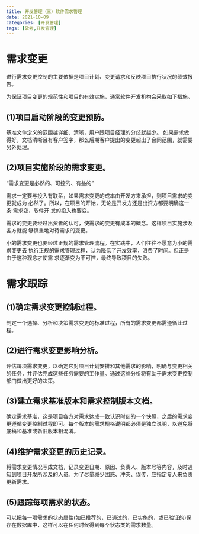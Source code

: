 ```yaml
---
title: 开发管理（三）软件需求管理
date: 2021-10-09
categories: [开发管理]
tags: [软考,开发管理]
---
```



# 需求变更

进行需求变更控制的主要依据是项目计划、变更请求和反映项目执行状况的绩效报告。

为保证项目变更的规范性和项目的有效实施，通常软件开发机构会采取如下措施。
## (1)项目启动阶段的变更预防。
基准文件定义的范围越详细、清晰，用户跟项目经理的分歧就越少。
如果需求做得好，文档清晰且有客户签字，那么后期客户提出的变更超出了合同范围，就需要另外处理。

## (2)项目实施阶段的需求变更。
“需求变更是必然的、可控的、有益的”

需求一定要与投入有联系，如果需求变更的成本由开发方来承担，则项目需求的变更就成为 必然了。所以，在项目的开始，无论是开发方还是出资方都要明确这一条:需求变，软件开 发的投入也要变。

需求的变更要经过出资者的认可，使需求的变更有成本的概念。这样项目实施涉及各方就能 够慎重地对待需求的变更。

小的需求变更也要经过正规的需求管理流程。在实践中，人们往往不愿意为小的需求变更去 执行正规的需求管理过程，认为降低了开发效率，浪费了时间。但正是由于这种观念才使需 求逐渐变为不可控，最终导致项目的失败。

# 需求跟踪
## (1)确定需求变更控制过程。
制定一个选择、分析和决策需求变更的标准过程，所有的需求变更都需遵循此过程。

## (2)进行需求变更影响分析。
评估每项需求变更，以确定它对项目计划安排和其他需求的影响，明确与变更相关的任务，并评估完成这些任务需要的工作量。通过这些分析将有助于需求变更控制部门做出更好的决策。

## (3)建立需求基准版本和需求控制版本文档。
确定需求基准，这是项目各方对需求达成一致认识时刻的一个快照，之后的需求变更遵循变更控制过程即可。每个版本的需求规格说明都必须是独立说明，以避免将底稿和基准或新旧版本相混淆。
## (4)维护需求变更的历史记录。
将需求变更情况写成文档，记录变更日期、原因、负责人、版本号等内容，及时通知到项目开发所涉及的人员。为了尽量减少困惑、冲突、误传，应指定专人来负责更新需求。
## (5)跟踪每项需求的状态。
可以把每一项需求的状态属性(如已推荐的，已通过的，已实施的，或已验证的)保存在数据库中，这样可以在任何时候得到每个状态类的需求数量。
